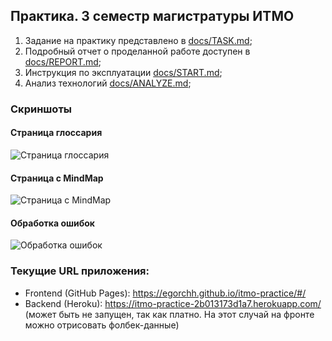 ## Практика. 3 семестр магистратуры ИТМО

1. Задание на практику представлено в [docs/TASK.md](docs/TASK.md);
2. Подробный отчет о проделанной работе доступен в [docs/REPORT.md](docs/REPORT.md);
3. Инструкция по эксплуатации [docs/START.md](docs/START.md);
4. Анализ технологий [docs/ANALYZE.md](docs/ANALYZE.md);

### Скриншоты

#### Страница глоссария
![Страница глоссария](https://github.com/user-attachments/assets/186c6b66-ad8f-4341-ae31-2562bc83e9d4)

#### Страница с MindMap
![Страница с MindMap](https://github.com/user-attachments/assets/7f3fcc6b-3086-430c-9a84-dad86b4b3f63)

#### Обработка ошибок
![Обработка ошибок](https://github.com/user-attachments/assets/d1681199-46a9-4f29-870c-1e28b478e59a)

### Текущие URL приложения:
- Frontend (GitHub Pages): https://egorchh.github.io/itmo-practice/#/
- Backend (Heroku): https://itmo-practice-2b013173d1a7.herokuapp.com/ (может быть не запущен, так как платно. На этот случай на фронте можно отрисовать фолбек-данные)